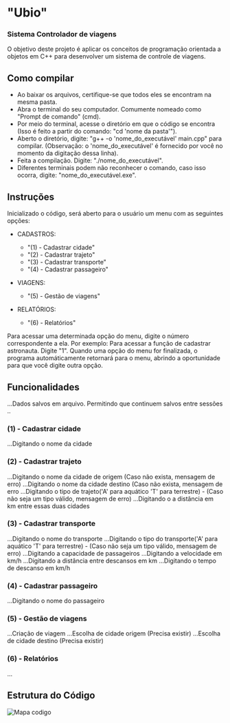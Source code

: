 # "Ubio"
### Sistema Controlador de viagens 
O objetivo deste projeto é aplicar os conceitos de programação orientada a objetos em C++ para desenvolver um sistema de controle de viagens. 

## Como compilar
- Ao baixar os arquivos, certifique-se que todos eles se encontram na mesma pasta.
- Abra o terminal do seu computador. Comumente nomeado como "Prompt de comando" (cmd).
- Por meio do terminal, acesse o diretório em que o código se encontra (Isso é feito a partir do comando: "cd 'nome da pasta'").
- Aberto o diretório, digite: "g++ -o 'nome_do_executável' main.cpp" para compilar. (Observação: o 'nome_do_executável' é fornecido por você no momento da digitação dessa linha).
- Feita a compilação. Digite: "./nome_do_executável".
- Diferentes terminais podem não reconhecer o comando, caso isso ocorra, digite: "nome_do_executável.exe".

## Instruções 
Inicializado o código, será aberto para o usuário um menu com as seguintes opções: 

- CADASTROS:
  - "(1) - Cadastrar cidade"
  - "(2) - Cadastrar trajeto"
  - "(3) - Cadastrar transporte"
  - "(4) - Cadastrar passageiro"

- VIAGENS:
  - "(5) - Gestão de viagens"

- RELATÓRIOS:
  - "(6) - Relatórios"

Para acessar uma determinada opção do menu, digite o número correspondente a ela.
Por exemplo: Para acessar a função de cadastrar astronauta. Digite "1".
Quando uma opção do menu for finalizada, o programa automáticamente retornará para o menu, abrindo a oportunidade para que você digite outra opção.

## Funcionalidades
...Dados salvos em arquivo. Permitindo que continuem salvos entre sessões
..
### (1) - Cadastrar cidade
...Digitando o nome da cidade
### (2) - Cadastrar trajeto
...Digitando o nome da cidade de origem (Caso não exista, mensagem de erro)
...Digitando o nome da cidade destino (Caso não exista, mensagem de erro
...Digitando o tipo de trajeto('A' para aquático 'T' para terrestre) - (Caso não seja um tipo válido, mensagem de erro)
...Digitando o a distância em km entre essas duas cidades
### (3) - Cadastrar transporte
...Digitando o nome do transporte
...Digitando o tipo do transporte('A' para aquático 'T' para terrestre) - (Caso não seja um tipo válido, mensagem de erro)
...Digitando a capacidade de passageiros
...Digitando a velocidade em km/h
...Digitando a distância entre descansos em km
...Digitando o tempo de descanso em km/h
### (4) - Cadastrar passageiro
...Digitando o nome do passageiro
### (5) - Gestão de viagens
...Criação de viagem
...Escolha de cidade origem (Precisa existir)
...Escolha de cidade destino (Precisa existir)

### (6) - Relatórios
...

## Estrutura do Código 
![Mapa codigo](https://github.com/user-attachments/assets/0e662623-2203-4ee3-b27f-115eac09a090)








